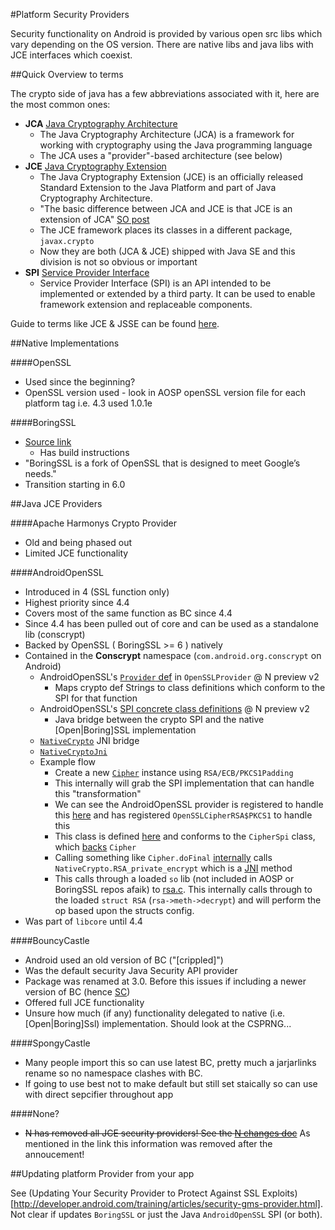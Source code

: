#Platform Security Providers

Security functionality on Android is provided by various open src libs which vary depending on the OS version. There are native libs and java libs with JCE interfaces which coexist. 

##Quick Overview to terms

The crypto side of java has a few abbreviations associated with it, here are the most common ones:

- **JCA** [Java Cryptography Architecture](https://en.wikipedia.org/wiki/Java_Cryptography_Architecture)
  - The Java Cryptography Architecture (JCA) is a framework for working with cryptography using the Java programming language
  - The JCA uses a "provider"-based architecture (see below)
- **JCE** [Java Cryptography Extension](https://en.wikipedia.org/wiki/Java_Cryptography_Extension)
  - The Java Cryptography Extension (JCE) is an officially released Standard Extension to the Java Platform and part of Java Cryptography Architecture.  
  - "The basic difference between JCA and JCE is that JCE is an extension of JCA" [SO post](http://stackoverflow.com/a/32755954/236743)
  - The JCE framework places its classes in a different package, `javax.crypto`
  - Now they are both (JCA & JCE) shipped with Java SE and this division is not so obvious or important 
- **SPI** [Service Provider Interface](https://en.wikipedia.org/wiki/Service_provider_interface)
  - Service Provider Interface (SPI) is an API intended to be implemented or extended by a third party. It can be used to enable framework extension and replaceable components. 

Guide to terms like JCE & JSSE can be found [here](http://www.oracle.com/technetwork/java/javase/tech/index-jsp-136007.html).

##Native Implementations

####OpenSSL

- Used since the beginning?
- OpenSSL version used - look in AOSP openSSL version file for each platform tag i.e. 4.3 used 1.0.1e
	
####BoringSSL

- [Source link](https://boringssl.googlesource.com/boringssl/)	
  - Has build instructions 
- "BoringSSL is a fork of OpenSSL that is designed to meet Google’s needs."
- Transition starting in 6.0

##Java JCE Providers

####Apache Harmonys Crypto Provider
		
- Old and being phased out
- Limited JCE functionality

####AndroidOpenSSL

- Introduced in 4 (SSL function only)
- Highest priority since 4.4
- Covers most of the same function as BC since 4.4
- Since 4.4 has been pulled out of core and can be used as a standalone lib (conscrypt)
- Backed by OpenSSL ( BoringSSL >= 6 ) natively
- Contained in the **Conscrypt** namespace (`com.android.org.conscrypt` on Android)
	- AndroidOpenSSL's [`Provider` def](https://android.googlesource.com/platform/external/conscrypt/+/android-n-preview-2/src/main/java/org/conscrypt/OpenSSLProvider.java#34) in `OpenSSLProvider` @ N preview v2
	  - Maps crypto def Strings to class definitions which conform to the SPI for that function 
	- AndroidOpenSSL's [SPI concrete class definitions](https://android.googlesource.com/platform/external/conscrypt/+/android-n-preview-2/src/main/java/org/conscrypt)  @ N preview v2
	  - Java bridge between the crypto SPI and the native [Open|Boring]SSL implementation  
	- [`NativeCrypto`](https://android.googlesource.com/platform/external/conscrypt/+/android-n-preview-2/src/main/java/org/conscrypt/NativeCrypto.java) JNI bridge 
	- [`NativeCryptoJni`](https://android.googlesource.com/platform/external/conscrypt/+/a6cef49/src/compat/java/org/conscrypt/NativeCryptoJni.java)
	- Example flow
	  - Create a new [`Cipher`](https://android.googlesource.com/platform/libcore/+/d416195/luni/src/main/java/javax/crypto/Cipher.java#172) instance using `RSA/ECB/PKCS1Padding` 
	  - This internally will grab the SPI implementation that can handle this "transformation"
	  - We can see the AndroidOpenSSL provider is registered to handle this [here](https://android.googlesource.com/platform/external/conscrypt/+/android-n-preview-2/src/main/java/org/conscrypt/OpenSSLProvider.java#213) and has registered `OpenSSLCipherRSA$PKCS1` to handle this
	  - This class is defined [here](https://android.googlesource.com/platform/external/conscrypt/+/android-n-preview-2/src/main/java/org/conscrypt/OpenSSLCipherRSA.java#46) and conforms to the `CipherSpi` class, which [backs](https://android.googlesource.com/platform/libcore/+/d416195/luni/src/main/java/javax/crypto/Cipher.java#119) `Cipher`
	  - Calling something like `Cipher.doFinal` [internally](https://android.googlesource.com/platform/external/conscrypt/+/android-n-preview-2/src/main/java/org/conscrypt/OpenSSLCipherRSA.java#265) calls `NativeCrypto.RSA_private_encrypt` which is a [JNI](https://android.googlesource.com/platform/external/conscrypt/+/android-n-preview-2/src/main/java/org/conscrypt/NativeCrypto.java#121) method
	  - This calls through a loaded `so` lib (not included in AOSP or BoringSSL repos afaik) to [rsa.c](https://boringssl.googlesource.com/boringssl/+/master/crypto/rsa/rsa.c#222). This internally calls through to the loaded `struct RSA` (`rsa->meth->decrypt`) and will perform the op based upon the structs config. 
- Was part of `libcore` until 4.4 

####BouncyCastle

- Android used an old version of BC ("[crippled]")
- Was the default security Java Security API provider
- Package was renamed at 3.0. Before this issues if including a newer version of BC (hence [SC](https://rtyley.github.io/spongycastle/))
- Offered full JCE functionality
- Unsure how much (if any) functionality delegated to native (i.e. [Open|Boring]Ssl) implementation. Should look at the CSPRNG...

####SpongyCastle

- Many people import this so can use latest BC, pretty much a jarjarlinks rename so no namespace clashes with BC. 
- If going to use best not to make default but still set staically so can use with direct sepcifier throughout app

####None?

- ~~N has removed all JCE security providers! See the [N changes doc](https://github.com/doridori/Android-Security-Reference/blob/master/changes/N.md)~~ As mentioned in the link this information was removed after the annoucement!

##Updating platform Provider from your app

See (Updating Your Security Provider to Protect Against SSL Exploits)[http://developer.android.com/training/articles/security-gms-provider.html]. Not clear if updates `BoringSSL` or just the Java `AndroidOpenSSL` SPI (or both). 

